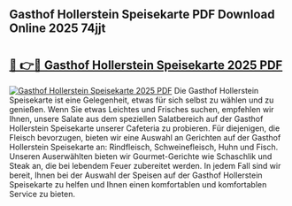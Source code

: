 ## Gasthof Hollerstein Speisekarte PDF Download Online 2025 74jjt

# <h2><a href="http://gce5kh.nevu.top/?p=Gasthof+Hollerstein+Speisekarte">🔗 👉🔴 Gasthof Hollerstein Speisekarte 2025 PDF</a></h2>

[![Gasthof Hollerstein Speisekarte 2025 PDF](https://i.imgur.com/dBaPXMq.png)](http://gce5kh.nevu.top/?p=Gasthof+Hollerstein+Speisekarte)
Die Gasthof Hollerstein Speisekarte ist eine Gelegenheit, etwas für sich selbst zu wählen und zu genießen. Wenn Sie etwas Leichtes und Frisches suchen, empfehlen wir Ihnen, unsere Salate aus dem speziellen Salatbereich auf der Gasthof Hollerstein Speisekarte unserer Cafeteria zu probieren. Für diejenigen, die Fleisch bevorzugen, bieten wir eine Auswahl an Gerichten auf der Gasthof Hollerstein Speisekarte an: Rindfleisch, Schweinefleisch, Huhn und Fisch. Unseren Auserwählten bieten wir Gourmet-Gerichte wie Schaschlik und Steak an, die bei lebendem Feuer zubereitet werden. In jedem Fall sind wir bereit, Ihnen bei der Auswahl der Speisen auf der Gasthof Hollerstein Speisekarte zu helfen und Ihnen einen komfortablen und komfortablen Service zu bieten.
